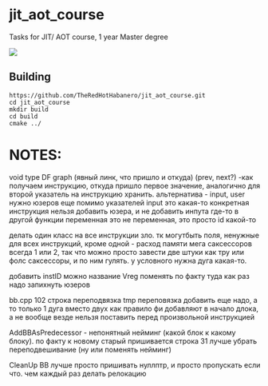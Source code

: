 # jit_aot_course
Tasks for JIT/ AOT course, 1 year Master degree

<image src="pic.png">


## Building
```
https://github.com/TheRedHotHabanero/jit_aot_course.git
cd jit_aot_course
mkdir build
cd build
cmake ../
```

# NOTES:
void type
DF graph (явный линк, что пришло и откуда) (prev, next?) -как получаем инструкцию, откуда пришло первое значение, аналогично для второй
указатель на инструкцию хранить. альтернатива - input, user
нужно юзеров еще помимо указателей
input это какая-то конкретная инструкция
нельзя добавить юзера, и не добавить инпута где-то в другой функции
переменная это не переменная, это просто id какой-то

делать один класс на все инструкции зло. тк могутбыть поля, ненужные для всех инструкций, кроме одной - расход памяти мега
саксессоров всегда 1 или 2, так что можно просто завести две штуки как тру или фолс саксессоры, и по ним гулять.
у условного нужна дуга какая-то.

добавить instID
можно название Vreg поменять по факту туда как раз надо запихнуть юзеров

bb.cpp
102 строка переподвязка
tmp переповязка добавить еще надо, а то только 1 дуга вместо двух
как правило фи добавляют в начало длока, а не вообще везде
нельзя поставить перед произвольной инструкцией

AddBBAsPredecessor - непонятный нейминг (какой блок к какому блоку). по факту к новому старый пришивается
строка 31 лучше убрать переподвешивание (ну или поменять нейминг)

CleanUp BB лучше просто пришивать нуллптр, и просто пропускать если что. чем каждый раз делать релокацию


